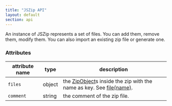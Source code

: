 ```yaml
---
title: "JSZip API"
layout: default
section: api
---
```


An instance of JSZip represents a set of files. You can add them, remove them,
modify them. You can also import an existing zip file or generate one.

### Attributes

 attribute name | type   | description                                                                                                                                                                         
----------------|--------|-------------------------------------------------------------------------------------------------------------------------------------------------------------------------------------
 `files`        | object | the [ZipObject]({{site.baseurl}}/documentation/api_zipobject.html)s inside the zip with the name as key. See [file(name)]({{site.baseurl}}/documentation/api_jszip/file_name.html). 
 `comment`      | string | the comment of the zip file.                                                                                                                                                        
